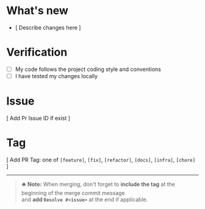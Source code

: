 # What's new

- [ Describe changes here ]

# Verification 

- [ ] My code follows the project coding style and conventions
- [ ] I have tested my changes locally

# Issue

[ Add Pr Issue ID if exist ]

# Tag

[ Add PR Tag: one of `[feature]`, `[fix]`, `[refactor]`, `[docs]`, `[infra]`, `[chore]` ]

---
> 🛎 **Note:** When merging, don't forget to **include the tag** at the beginning of the merge commit message  
> and **add `Resolve #<issue>`** at the end if applicable.